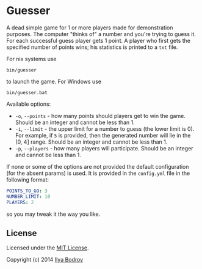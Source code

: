 # Guesser

A dead simple game for 1 or more players made for demonstration purposes. The computer "thinks of" a number and
you're trying to guess it. For each successful guess player gets 1 point.
A player who first gets the specified number of points wins; his statistics is printed to a `txt` file.

For nix systems use

```
bin/guesser
```

to launch the game. For Windows use

```
bin/guesser.bat
```

Available options:

* `-o`, `--points` - how many points should players get to win the game. Should be an integer and cannot be less than 1.
* `-i`, `--limit` - the upper limit for a number to guess (the lower limit is 0). For example, if `5` is provided,
then the generated number will lie in the [0, 4] range. Should be an integer and cannot be less than 1.
* `-p`, `--players` - how many players will participate. Should be an integer and cannot be less than 1.

If none or some of the options are not provided the default configuration (for the absent params) is used. It is provided
in the `config.yml` file in the following format:

```yaml
POINTS_TO_GO: 3
NUMBER_LIMIT: 10
PLAYERS: 2
```

so you may tweak it the way you like.

## License

Licensed under the [MIT License](https://github.com/bodrovis/Guesser/blob/master/LICENSE).

Copyright (c) 2014 [Ilya Bodrov](http://radiant-wind.com)